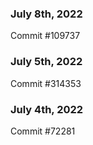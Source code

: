 ### July 8th, 2022

Commit #109737

### July 5th, 2022

Commit #314353


### July 4th, 2022

Commit #72281
